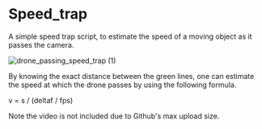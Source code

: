 # Speed_trap
A simple speed trap script, to estimate the speed of a moving object as it passes the camera.

![drone_passing_speed_trap (1)](https://user-images.githubusercontent.com/47579794/187552197-2ed8965a-f7ef-4285-ab0a-c231b91f006e.jpg)

By knowing the exact distance between the green lines, one can estimate the speed at which the drone passes by using the following formula.

v = s / (deltaf / fps)

Note the video is not included due to Github's max upload size.
